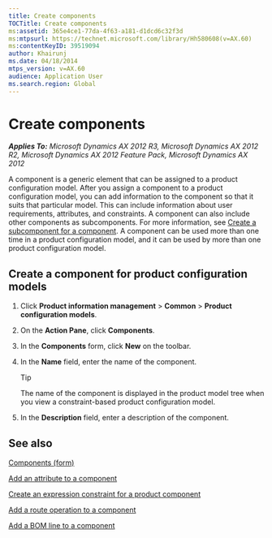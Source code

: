 ```yaml
---
title: Create components
TOCTitle: Create components
ms:assetid: 365e4ce1-77da-4f63-a181-d1dcd6c32f3d
ms:mtpsurl: https://technet.microsoft.com/library/Hh580608(v=AX.60)
ms:contentKeyID: 39519094
author: Khairunj
ms.date: 04/18/2014
mtps_version: v=AX.60
audience: Application User
ms.search.region: Global
---
```


# Create components 


_**Applies To:** Microsoft Dynamics AX 2012 R3, Microsoft Dynamics AX 2012 R2, Microsoft Dynamics AX 2012 Feature Pack, Microsoft Dynamics AX 2012_

A component is a generic element that can be assigned to a product configuration model. After you assign a component to a product configuration model, you can add information to the component so that it suits that particular model. This can include information about user requirements, attributes, and constraints. A component can also include other components as subcomponents. For more information, see [Create a subcomponent for a component](create-a-subcomponent-for-a-component.md). A component can be used more than one time in a product configuration model, and it can be used by more than one product configuration model.

## Create a component for product configuration models

1.  Click **Product information management** \> **Common** \> **Product configuration models**.

2.  On the **Action Pane**, click **Components**.

3.  In the **Components** form, click **New** on the toolbar.

4.  In the **Name** field, enter the name of the component.
    

    > [!TIP]
    > <P>The name of the component is displayed in the product model tree when you view a constraint-based product configuration model.</P>



5.  In the **Description** field, enter a description of the component.

## See also

[Components (form)](https://technet.microsoft.com/library/hh227490\(v=ax.60\))

[Add an attribute to a component](add-an-attribute-to-a-component.md)

[Create an expression constraint for a product component](create-an-expression-constraint-for-a-product-component.md)

[Add a route operation to a component](add-a-route-operation-to-a-component.md)

[Add a BOM line to a component](add-a-bom-line-to-a-component.md)

  


